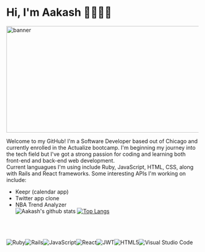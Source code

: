 # Hi, I'm Aakash 👋🧑🏻‍💻
<img src='https://media0.giphy.com/media/v1.Y2lkPTc5MGI3NjExOGQyMWY4MTFmZjUzYzhhM2U0ZjU5NzA1ZWE5MjQ3YjhmMTk5OTRiYiZjdD1n/3nddUmYn4qJfevDnk6/giphy.gif' alt="banner" width="800" height="280"></img><p>
Welcome to my GitHub! I'm a Software Developer based out of Chicago and currently enrolled in the Actualize bootcamp. I'm beginning my journey into the tech field but I've got a strong passion for coding and learning both front-end and back-end web development.<br>
Current languagues I'm using include Ruby, JavaScript, HTML, CSS, along with Rails and React frameworks. Some interesting APIs I'm working on include:<br>
- Keepr (calendar app)<br>
- Twitter app clone<br>
- NBA Trend Analyzer<br>
![Aakash's github stats](https://github-readme-stats.vercel.app/api?username=aakashmsoni&theme=ayu-mirage&layout=compact)
[![Top Langs](https://github-readme-stats.vercel.app/api/top-langs/?username=aakashmsoni&theme=ayu-mirage)](https://github.com/aakashmsoni/github-readme-stats)<br><br>

<br><br>
![Ruby](https://img.shields.io/badge/ruby-%23CC342D.svg?style=for-the-badge&logo=ruby&logoColor=white)![Rails](https://img.shields.io/badge/rails-%23CC0000.svg?style=for-the-badge&logo=ruby-on-rails&logoColor=white)![JavaScript](https://img.shields.io/badge/javascript-%23323330.svg?style=for-the-badge&logo=javascript&logoColor=%23F7DF1E)![React](https://img.shields.io/badge/react-%2320232a.svg?style=for-the-badge&logo=react&logoColor=%2361DAFB)![JWT](https://img.shields.io/badge/JWT-black?style=for-the-badge&logo=JSON%20web%20tokens)![HTML5](https://img.shields.io/badge/html5-%23E34F26.svg?style=for-the-badge&logo=html5&logoColor=white)![Visual Studio Code](https://img.shields.io/badge/Visual%20Studio%20Code-0078d7.svg?style=for-the-badge&logo=visual-studio-code&logoColor=white)

